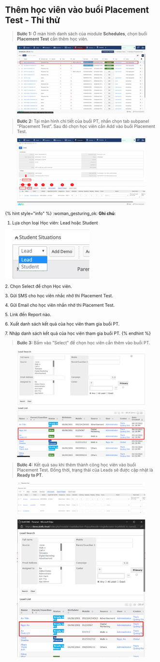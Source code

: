 # Thêm học viên vào buổi Placement Test - Thi thử

> **Bước 1:** Ở màn hình danh sách của module **Schedules**, chọn buổi **Placement Test** cần thêm học viên.&#x20;

<figure><img src="../../../.gitbook/assets/image (3) (2).png" alt=""><figcaption></figcaption></figure>

> **Bước 2:** Tại màn hình chi tiết của buổi PT, nhấn chọn tab subpanel “Placement Test”. Sau đó chọn học viên cần Add vào buổi Placement Test.

<figure><img src="../../../.gitbook/assets/image (50).png" alt=""><figcaption></figcaption></figure>

{% hint style="info" %}
:woman\_gesturing\_ok: **Ghi chú**:

1. Lựa chọn loại Học viên: Lead hoặc Student

<img src="../../../.gitbook/assets/ThemDemo3.png" alt="" data-size="original">&#x20;

2\. Chọn Select để chọn Học viên.

3\. Gửi SMS cho học viên nhắc nhở thi Placement Test.

4\. Gửi Email cho học viên nhắn nhở thi Placement Test.

5\. Link đến Report nào.

6\. Xuất danh sách kết quả của học viên tham gia buổi PT.

7\. Nhập danh sách kết quả của học viên tham gia buổi PT.
{% endhint %}

> **Bước 3:** Bấm vào "Select" để chọn học viên cần thêm vào buổi PT.

<figure><img src="../../../.gitbook/assets/image (34).png" alt=""><figcaption></figcaption></figure>

> **Bước 4:** Kết quả sau khi thêm thành công học viên vào buổi Placement Test. Đồng thời, trạng thái của Leads sẽ được cập nhật là **Ready to PT**.

<figure><img src="../../../.gitbook/assets/image (37) (2).png" alt=""><figcaption></figcaption></figure>

<figure><img src="../../../.gitbook/assets/image (13) (1) (2).png" alt=""><figcaption></figcaption></figure>
